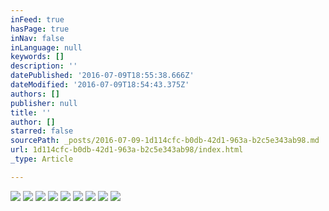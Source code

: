 ```yaml
---
inFeed: true
hasPage: true
inNav: false
inLanguage: null
keywords: []
description: ''
datePublished: '2016-07-09T18:55:38.666Z'
dateModified: '2016-07-09T18:54:43.375Z'
authors: []
publisher: null
title: ''
author: []
starred: false
sourcePath: _posts/2016-07-09-1d114cfc-b0db-42d1-963a-b2c5e343ab98.md
url: 1d114cfc-b0db-42d1-963a-b2c5e343ab98/index.html
_type: Article

---
```

![](https://the-grid-user-content.s3-us-west-2.amazonaws.com/c6be03d5-c690-40aa-a1d3-f7270594ba05.jpg)
![](https://the-grid-user-content.s3-us-west-2.amazonaws.com/95295e4f-a32c-46b0-a85f-84e2f98af59d.jpg)
![](https://the-grid-user-content.s3-us-west-2.amazonaws.com/2800dfe0-0d3c-4e21-80dc-676becce7ca6.jpg)
![](https://the-grid-user-content.s3-us-west-2.amazonaws.com/7270a7d0-33f0-4406-a1f3-a278ad73ca4b.jpg)
![](https://the-grid-user-content.s3-us-west-2.amazonaws.com/9bdcb765-d1d3-4068-8d8e-9d633098ae8a.jpg)
![](https://the-grid-user-content.s3-us-west-2.amazonaws.com/fd19090f-7576-416a-a42b-d1896a6c1c77.jpg)
![](https://the-grid-user-content.s3-us-west-2.amazonaws.com/c02468f0-af7f-4a6a-84de-8ff6e6280e65.jpg)
![](https://the-grid-user-content.s3-us-west-2.amazonaws.com/7ce70a28-5d62-4831-8439-d9f0720a438b.jpg)
![](https://the-grid-user-content.s3-us-west-2.amazonaws.com/bbb2a343-cf03-4330-93ce-909059b6fd14.jpg)